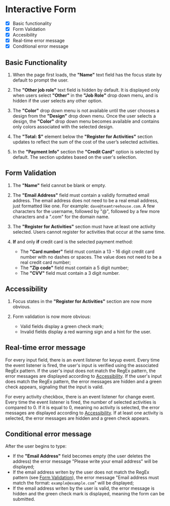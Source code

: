 # Interactive Form
- [x] Basic functionality
- [x] Form Validation
- [x] Accesibility
- [x] Real-time error message
- [x] Conditional error message

## Basic Functionality
1. When the page first loads, the **"Name"** text field has the focus state by default to prompt the user.

2. The **"Other job role"** text field is hidden by default. It is displayed only when users select **"Other"** in the **"Job Role"** drop down menu, and is hidden if the user selects any other option.

3. The **"Color"** drop down menu is not available until the user chooses a design from the **"Design"** drop down menu. Once the user selects a design, the **"Color"** drop down menu becomes available and contains only colors associated with the selected design.

4. The **"Total: $"** element below the **"Register for Activities"** section updates to reflect the sum of the cost of the user’s selected activities.

5. In the **"Payment Info"** section the **"Credit Card"** option is selected by default. The section updates based on the user's selection.

## Form Validation
1. The **"Name"** field cannot be blank or empty.

2. The **"Email Address"** field must contain a validly formatted email address. The email address does not need to be a real email address, just formatted like one. For example: `dave@teamtreehouse.com`. A few characters for the username, followed by "@", followed by a few more characters and a ".com" for the domain name.

3. The **"Register for Activities"** section must have at least one activity selected. Users cannot register for activities that occur at the same time.

4. **If** and only **if** credit card is the selected payment method:
   - The **"Card number"** field must contain a 13 - 16 digit credit card number with no dashes or spaces. The value does not need to be a real credit card number;
   - The **"Zip code"** field must contain a 5 digit number;
   - The **"CVV"** field must contain a 3 digit number.

## Accessibility
1. Focus states in the **"Register for Activities"** section are now more obvious.

2. Form validation is now more obvious:
   - Valid fields display a green check mark;
   - Invalid fields display a red warning sign and a hint for the user.

## Real-time error message
For every input field, there is an event listener for keyup event. Every time the event listener is fired, the user's input is verified using the associated RegEx pattern. If the user's input does not match the RegEx pattern, the error messages are displayed according to [Accessibility](#accessibility). If the user's input does match the RegEx pattern, the error messages are hidden and a green check appears, signaling that the input is valid.

For every activity checkbox, there is an event listener for change event. Every time the event listener is fired, the number of selected activities is compared to 0. If it is equal to 0, meaning no activity is selected, the error messages are displayed according to [Accessibility](#accessibility). If at least one activity is selected, the error messages are hidden and a green check appears.


## Conditional error message
After the user begins to type:
- If the **"Email Address"** field becomes empty (the user deletes the address) the error message "Please write your email address" will be displayed;
- If the email address writen by the user does not match the RegEx pattern (see [Form Validation](#form-validation)), the error message "Email address must match the format: `example@example.com`" will be displayed;
- If the email address writen by the user is valid, the error message is hidden and the green check mark is displayed, meaning the form can be submitted.